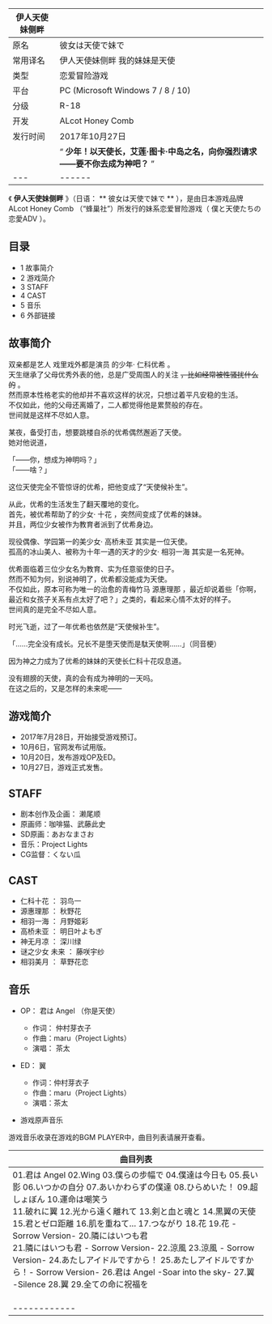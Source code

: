 |  伊人天使妹侧畔  ||
|---|---|
|原名  |  彼女は天使で妹で   |
|常用译名  |  伊人天使妹侧畔  我的妹妹是天使   |
|类型  |  恋爱冒险游戏   |
|平台  |  PC (Microsoft Windows 7 / 8 / 10)   |
|分级  |  R-18   |
|开发  |  ALcot Honey Comb   |
|发行时间  |  2017年10月27日   |
||  “    **少年！以天使长，艾莲·图卡·中岛之名，向你强烈请求——要不你去成为神吧？**   ”|
|---|------|
  
《 **伊人天使妹侧畔** 》（日语： ** 彼女は天使で妹で  ** ），是由日本游戏品牌  ALcot Honey Comb
（“蜂巢社”）所发行的妹系恋爱冒险游戏（  僕と天使たちの恋愛ADV  ）。

##  目录

  * 1  故事简介 
  * 2  游戏简介 
  * 3  STAFF 
  * 4  CAST 
  * 5  音乐 
  * 6  外部链接 

##  故事简介

双亲都是艺人  戏里戏外都是演员  的少年·  仁科优希  。  
天生继承了父母优秀外表的他，总是广受周围人的关注 ~~，比如经常被性骚扰什么的~~ 。  
然而原本性格老实的他却并不喜欢这样的状况，只想过着平凡安稳的生活。  
不仅如此，他的父母还离婚了，二人都觉得他是累赘般的存在。  
世间就是这样不尽如人意。  
  
某夜，备受打击，想要跳楼自杀的优希偶然邂逅了天使。  
她对他说道，  
  
「——你，想成为神明吗？」  
「——啥？」  
  
这位天使完全不管惊讶的优希，把他变成了“天使候补生”。  
  
从此，优希的生活发生了翻天覆地的变化。  
首先，被优希帮助了的少女·  十花  ，突然间变成了优希的妹妹。  
并且，两位少女被作为教育者派到了优希身边。  
  
现役偶像、学园第一的美少女·  高桥未亚  其实是一位天使。  
孤高的冰山美人、被称为十年一遇的天才的少女·  相羽一海  其实是一名死神。  
  
优希面临着三位少女名为教育、实为任意驱使的日子。  
然而不知为何，别说神明了，优希都没能成为天使。  
不仅如此，原本可称为唯一的治愈的青梅竹马  源惠理那  ，最近却说着些「你啊，最近和女孩子关系有点太好了吧？」之类的，看起来心情不太好的样子。  
世间真的是完全不尽如人意。  
  
时光飞逝，过了一年优希也依然是“天使候补生”。  
  
「……完全没有成长。兄长不是堕天使而是駄天使啊……」（同音梗）  
  
因为神之力成为了优希的妹妹的天使长仁科十花叹息道。  
  
没有翅膀的天使，真的会有成为神明的一天吗。  
在这之后的，又是怎样的未来呢——

##  游戏简介

  * 2017年7月28日，开始接受游戏预订。 
  * 10月6日，官网发布试用版。 
  * 10月20日，发布游戏OP及ED。 
  * 10月27日，游戏正式发售。 

##  STAFF

  * 剧本创作及企画：  濑尾顺 
  * 原画师：咖啡猫、武藤此史 
  * SD原画：あおなまさお 
  * 音乐：Project Lights 
  * CG监督：くない瓜 

##  CAST

  * 仁科十花  ：  羽鸟一 
  * 源惠理那  ：  秋野花 
  * 相羽一海  ：  月野姬彩 
  * 高桥未亚  ：  明日叶よもぎ 
  * 神无月凉  ：  深川绿 
  * 谜之少女  未来  ：  藤咲宇纱 
  * 相羽美月  ：  草野花恋 

##  音乐

  * OP：  君は Angel  （你是天使） 
    * 作词：  仲村芽衣子 
    * 作曲：maru（Project Lights） 
    * 演唱：  茶太 

  * ED：  翼 
    * 作词：仲村芽衣子 
    * 作曲：maru（Project Lights） 
    * 演唱：茶太 

  * 游戏原声音乐 

游戏音乐收录在游戏的BGM PLAYER中，曲目列表请展开查看。

|  曲目列表  |
|---|
|01.君は Angel  02.Wing  03.僕らの步幅で  04.僕達は今日も  05.長い影  06.いつかの自分  07.あいかわらずの僕達  08.ひらめいた！  09.超しょぼん  10.運命は嘲笑う  </br>   11.破れに翼  12.光から遠く離れて  13.剣と血と魂と  14.黒翼の天使  15.君とゼロ距離  16.肌を重ねて…  17.つながり  18.花  19.花 - Sorrow Version-  20.隣にはいつも君  </br>   21.隣にはいつも君 - Sorrow Version-  22.涼風  23.涼風 - Sorrow Version-  24.あたしアイドルですから！  25.あたしアイドルですから！- Sorrow Version-  26.君は Angel -Soar into the sky-  27.翼 -Silence  28.翼  29.全ての命に祝福を  </br>   </br>|
|------------  <br>|
  